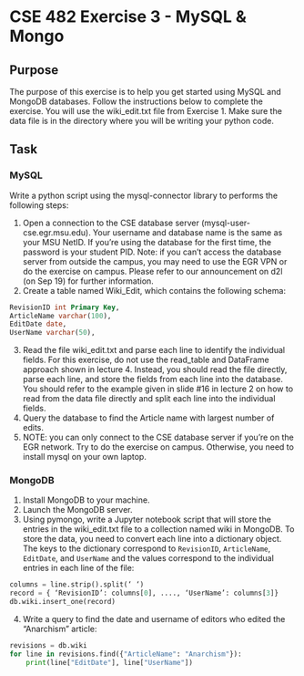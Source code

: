 # CSE 482 Exercise 3 - MySQL & Mongo

## Purpose

The purpose of this exercise is to help you get started using MySQL and MongoDB databases. Follow the instructions below to complete the exercise. You will use the wiki_edit.txt file from Exercise 1. Make sure the data file is in the directory where you will be writing your python code.

## Task

### MySQL

Write a python script using the mysql-connector library to performs the following steps:

1. Open a connection to the CSE database server (mysql-user-cse.egr.msu.edu). Your username and database name is the same as your MSU NetID. If you’re using the database for the first time, the password is your student PID. Note: if you can’t access the database server from outside the campus, you may need to use the EGR VPN or do the exercise on campus. Please refer to our announcement on d2l (on Sep 19) for further information.
2. Create a table named Wiki_Edit, which contains the following schema:

~~~sql
RevisionID int Primary Key,
ArticleName varchar(100),
EditDate date,
UserName varchar(50),
~~~

3. Read the file wiki_edit.txt and parse each line to identify the individual fields. For this exercise, do not use the read_table and DataFrame approach shown in lecture 4. Instead, you should read the file directly, parse each line, and store the fields from each line into the database. You should refer to the example given in slide #16 in lecture 2 on how to read from the data file directly and split each line into the individual fields.
4. Query the database to find the Article name with largest number of edits.
5. NOTE: you can only connect to the CSE database server if you’re on the EGR network. Try to do the exercise on campus. Otherwise, you need to install mysql on your own laptop.

### MongoDB

1. Install MongoDB to your machine.
2. Launch the MongoDB server.
3. Using pymongo, write a Jupyter notebook script that will store the entries in the wiki_edit.txt file to a collection named wiki in MongoDB. To store the data, you need to convert each line into a dictionary object. The keys to the dictionary correspond to `RevisionID`, `ArticleName`, `EditDate`, and `UserName` and the values correspond to the individual entries in each line of the file:

~~~py
columns = line.strip().split(‘ ‘)
record = { ‘RevisionID’: columns[0], ...., ‘UserName’: columns[3]}
db.wiki.insert_one(record)
~~~

4. Write a query to find the date and username of editors who edited the “Anarchism” article:

~~~py
revisions = db.wiki
for line in revisions.find({"ArticleName": "Anarchism"}):
    print(line["EditDate"], line["UserName"])
~~~